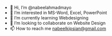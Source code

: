 - 👋 Hi, I’m @nabeelahmadmayo
- 👀 I’m interested in MS-Word, Excel, PowerPoint
- 🌱 I’m currently learning Webdesigning
- 💞️ I’m looking to collaborate on Website Design
- 📫 How to reach me nabeelkipsian@gmail.com

<!---
nabeelahmadmayo/nabeelahmadmayo is a ✨ special ✨ repository because its `README.md` (this file) appears on your GitHub profile.
You can click the Preview link to take a look at your changes.
--->
